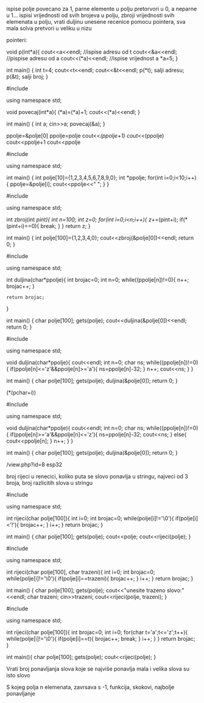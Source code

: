 ispise polje povecano za 1, parne elemente u polju pretorvori u 0, a neparne u 1... ispisi vrijednosti od svih brojeva u polju, zbroji vrijednosti svih elemenata u polju, vrati duljinu unesene recenice pomocu pointera, sva mala solva pretvori u veliku u nizu

pointeri:

void p(int*a){
    cout<<a<<endl;      //ispise adresu od t
    cout<<&a<<endl;     //pispise adresu od a
    cout<<(*a)<<endl;     //ispise vrijednost a
    *a=5;
}

int main()
{
    int t=4;
    cout<<t<<endl;
    cout<<&t<<endl;
    p(*t);  salji adresu;
    p(&t);  salji broj;
}



#include <iostream>

using namespace std;

void povecaj(int*a){
    (*a)=(*a)+1;
    cout<<(*a)<<endl;
}


int main()
{
    int a;
    cin>>a;
    povecaj(&a);
}




ppolje=&polje[0]
ppolje=polje
cout<<*(ppolje+1)
cout<<*(ppolje)
cout<<ppolje+1
cout<<ppolje









#include <iostream>

using namespace std;

int main()
{
    int polje[10]={1,2,3,4,5,6,7,8,9,0};
    int *ppolje;
    for(int i=0;i<10;i++){
        ppolje=&polje[i];
        cout<<ppolje<<"  ";
    }
}




#include <iostream>

using namespace std;

int zbroj(int *pint){
    int n=100;
    int z=0;
    for(int i=0;i<n;i++){
        z+=*(pint+i);
        if(*(pint+i)==0){
            break;
        }
    }
    return z;
}

int main()
{
    int polje[100]={1,2,3,4,0};
    cout<<zbroj(&polje[0])<<endl;
    return 0;
}








#include <iostream>

using namespace std;

int duljina(char*ppolje){
    int brojac=0;
    int n=0;
    while((ppolje[n])!=0){
        n++;
        brojac++;
    }

    return brojac;
}

int main()
{
    char polje[100];
    gets(polje);
    cout<<duljina(&polje[0])<<endl;
    return 0;
}






#include <iostream>

using namespace std;

void duljina(char*ppolje){
    cout<<endl;
    int n=0;
    char ns;
    while((ppolje[n])!=0){
        if(ppolje[n]<='z'&&ppolje[n]>='a'){
            ns=ppolje[n]-32;
        }
        n++;
    cout<<ns;
    }
}

int main()
{
    char polje[100];
    gets(polje);
    duljina(&polje[0]);
    return 0;
}








(*(pchar+i))




















#include <iostream>

using namespace std;

void duljina(char*ppolje){
    cout<<endl;
    int n=0;
    char ns;
    while((ppolje[n])!=0){
        if(ppolje[n]>='a'&&ppolje[n]<='z'){
            ns=ppolje[n]-32;
                cout<<ns;
        }
        else{
            cout<<ppolje[n];
        }
        n++;
    }
}

int main()
{
    char polje[100];
    gets(polje);
    duljina(&polje[0]);
    return 0;
}












/view.php?id=8
esp32





broj rijeci u renecici, koliko puta se slovo ponavlja u stringu, najveci od 3 broja, broj razlicitih slova u stringu





#include <iostream>

using namespace std;

int rijeci(char polje[100]){
    int i=0;
    int brojac=0;
    while(polje[i]!='\0'){
        if(polje[i]<'!'){
            brojac++;
        }
        i++;
    }
    return brojac;
}

int main()
{
    char polje[100];
    gets(polje);
    cout<<polje;
    cout<<rijeci(polje);
}












#include <iostream>

using namespace std;

int rijeci(char polje[100], char trazeni){
    int i=0;
    int brojac=0;
    while(polje[i]!='\0'){
        if(polje[i]==trazeni){
            brojac++;
        }
        i++;
    }
    return brojac;
}

int main()
{
    char polje[100];
    gets(polje);
    cout<<"unesite trazeno slovo:"<<endl;
    char trazeni;
    cin>>trazeni;
    cout<<rijeci(polje, trazeni);
}





#include <iostream>

using namespace std;

int rijeci(char polje[100]){
    int brojac=0;
    int i=0;
    for(char t='a';t<='z';t++){
    while(polje[i]!='\0'){
        if(polje[i]==t){
            brojac++;
            break;
        }
    i++;
    }
}
    return brojac;
}

int main(){
    char polje[100];
    gets(polje);
    cout<<rijeci(polje);
}




Vrati broj ponavljanja slova koje se najviše ponavlja
mala i velika slova su isto slovo




S kojeg polja n elemenata, zavrsava s -1, funkcija, skokovi, najbolje ponavljanje

